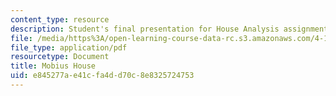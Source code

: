 ```yaml
---
content_type: resource
description: Student's final presentation for House Analysis assignment.
file: /media/https%3A/open-learning-course-data-rc.s3.amazonaws.com/4-195-special-problems-in-architectural-design-spring-2005/e845277ae41cfa4dd70c8e8325724753_mobius.pdf
file_type: application/pdf
resourcetype: Document
title: Mobius House
uid: e845277a-e41c-fa4d-d70c-8e8325724753
---
```

